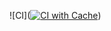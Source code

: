 ![CI]([![CI with Cache](https://github.com/24f3003270-sys/github-actions-test/actions/workflows/cache-deps.yml/badge.svg)](https://github.com/24f3003270-sys/github-actions-test/actions/workflows/cache-deps.yml))
